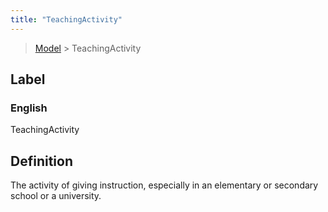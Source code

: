 ```yaml
---
title: "TeachingActivity"
---
```


> [Model](./../) > TeachingActivity

## Label

### English
TeachingActivity


## Definition
The activity of giving instruction, especially in an elementary or secondary school or a university. 


    
